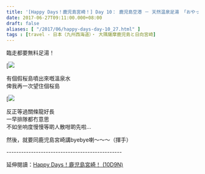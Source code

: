 ```yaml
---
title: '[Happy Days！鹿児島宮崎！] Day 10： 鹿児島空港 － 天然温泉足湯 「おやっとさぁ」 '
date: 2017-06-27T09:11:00.000+08:00
draft: false
aliases: [ "/2017/06/happy-days-day-10_27.html" ]
tags : [travel - 日本（九州西海道）・ 大隅薩摩鹿児島と日向宮崎]
---
```


臨走都要無料足湯！  
  

[![](/images/kojkmi10c.jpg)

有個假桜島噴出來嘅溫泉水  
俾我再一次望住個桜島  

[![](/images/kojkmi10c1.jpg)

反正等過關條龍好長  
一早排隊都冇意思  
不如坐响度慢慢等啲人散咁啲先啦...  
  
  
然後，就要同鹿児島宮崎講byebye喇～～～（揮手）  
  
\-----------------------------------------------  
  
延伸閱讀：[Happy Days！鹿児島宮崎！ (10D9N)](https://hidie.net/kojkmi10d9n/)

